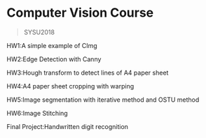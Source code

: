 # Computer Vision Course
>SYSU2018

HW1:A simple example of CImg

HW2:Edge Detection with Canny

HW3:Hough transform to detect lines of A4 paper sheet

HW4:A4 paper sheet cropping with warping

HW5:Image segmentation with iterative method and OSTU method

HW6:Image Stitching

Final Project:Handwritten digit recognition
